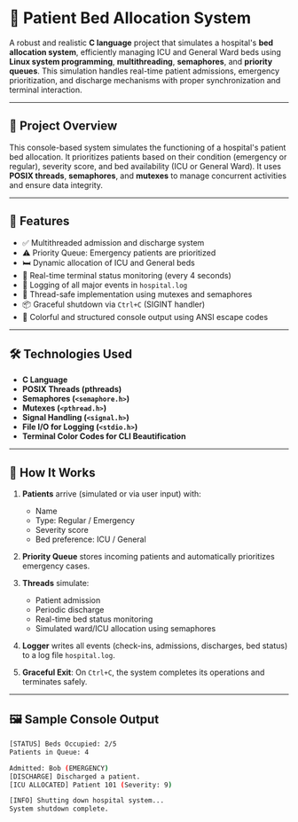 # 🏥 Patient Bed Allocation System

A robust and realistic **C language** project that simulates a hospital's **bed allocation system**, efficiently managing ICU and General Ward beds using **Linux system programming**, **multithreading**, **semaphores**, and **priority queues**. This simulation handles real-time patient admissions, emergency prioritization, and discharge mechanisms with proper synchronization and terminal interaction.

---

## 📌 Project Overview

This console-based system simulates the functioning of a hospital's patient bed allocation. It prioritizes patients based on their condition (emergency or regular), severity score, and bed availability (ICU or General Ward). It uses **POSIX threads**, **semaphores**, and **mutexes** to manage concurrent activities and ensure data integrity.

---

## 🚀 Features

- ✅ Multithreaded admission and discharge system
- ⚠️ Priority Queue: Emergency patients are prioritized
- 🛏️ Dynamic allocation of ICU and General beds
- 📡 Real-time terminal status monitoring (every 4 seconds)
- 📁 Logging of all major events in `hospital.log`
- 🔐 Thread-safe implementation using mutexes and semaphores
- 📦 Graceful shutdown via `Ctrl+C` (SIGINT handler)
- 🎨 Colorful and structured console output using ANSI escape codes

---

## 🛠️ Technologies Used

- **C Language**
- **POSIX Threads (pthreads)**
- **Semaphores (`<semaphore.h>`)**
- **Mutexes (`<pthread.h>`)**
- **Signal Handling (`<signal.h>`)**
- **File I/O for Logging (`<stdio.h>`)**
- **Terminal Color Codes for CLI Beautification**

---

## 🧠 How It Works

1. **Patients** arrive (simulated or via user input) with:
   - Name
   - Type: Regular / Emergency
   - Severity score
   - Bed preference: ICU / General

2. **Priority Queue** stores incoming patients and automatically prioritizes emergency cases.

3. **Threads** simulate:
   - Patient admission
   - Periodic discharge
   - Real-time bed status monitoring
   - Simulated ward/ICU allocation using semaphores

4. **Logger** writes all events (check-ins, admissions, discharges, bed status) to a log file `hospital.log`.

5. **Graceful Exit**: On `Ctrl+C`, the system completes its operations and terminates safely.

---

## 🖼️ Sample Console Output

```bash
[STATUS] Beds Occupied: 2/5
Patients in Queue: 4

Admitted: Bob (EMERGENCY)
[DISCHARGE] Discharged a patient.
[ICU ALLOCATED] Patient 101 (Severity: 9)

[INFO] Shutting down hospital system...
System shutdown complete.
